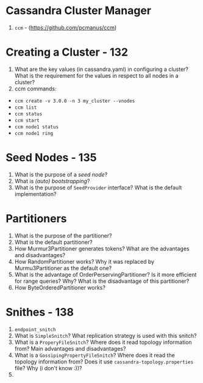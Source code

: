 # Cassandra Cluster Manager

1. `ccm` - (https://github.com/pcmanus/ccm)

# Creating a Cluster - 132

1. What are the key values (in cassandra.yaml) in configuring a cluster? What is the requirement for the values in respect to all nodes in a cluster?
2. ccm commands:
  - `ccm create -v 3.0.0 -n 3 my_cluster --vnodes`
  - `ccm list`
  - `ccm status`
  - `ccm start`
  - `ccm node1 status`
  - `ccm node1 ring`

# Seed Nodes - 135

1. What is the purpose of a _seed node_?
2. What is _(auto) bootstrapping_?
3. What is the purpose of `SeedProvider` interface? What is the default implementation?

# Partitioners

1. What is the purpose of the partitioner?
2. What is the default partitioner?
3. How Murmur3Partitioner generates tokens? What are the advantages and disadvantages?
4. How RandomPartitioner works? Why it was replaced by Murmu3Partitioner as the default one?
5. What is the advantage of OrderPerservingPartitioner? Is it more efficient for range queries? Why? What is the disadvantage of this partitioner?
6. How ByteOrderedPartitioner works?

# Snithes - 138

1. `endpoint_snitch`
2. What is `SimpleSnitch`? What replication strategy is used with this snitch?
3. What is a `ProperyFileSnitch`? Where does it read topology information from? Main advantages and disadvantages?
4. What is a `GossipingPropertyFileSnitch`? Where does it read the topology information from? Does it use `cassandra-topology.properties` file? Why (i don't know :))?
5. 

